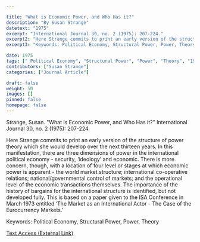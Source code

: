 ```yaml
---

title: "What is Economic Power, and Who Has it?"
description: "By Susan Strange"
datetext: "1975"
excerpt: "International Journal 30, no. 2 (1975): 207-224."
excerpt2: "Here Strange commits to print an early version of the structure of power theory which she would develop over the next thirteen years. In this manifestation, there are three dimensions of power in the international political economy - security, ‘ideology’ and economic. There is more concern, though, with a location of four level or stages at which economic power is apparent - the world market structure; international co-operative relations; national/governmental control of markets; and the operational level of the economic transactions themselves. The importance of the history of bargains for the international structure is identified, but not developed fully. This is based on a paper given to the ISA Conference in March 1973 entitled ‘The Market as an International Actor - The Case of the Eurocurrency Markets.’"
excerpt3: "Keywords: Political Economy, Structural Power, Power, Theory"

date: 1975
tags: [" Political Economy", "Structural Power", "Power", "Theory", "1970's", "Susan Strange"]
contributors: ["Susan Strange"]
categories: ["Journal Article"]

draft: false
weight: 50
images: []
pinned: false
homepage: false
---
```


Strange, Susan. "What is Economic Power, and Who Has it?" International Journal 30, no. 2 (1975): 207-224.

Here Strange commits to print an early version of the structure of power theory which she would develop over the next thirteen years. In this manifestation, there are three dimensions of power in the international political economy - security, ‘ideology’ and economic. There is more concern, though, with a location of four level or stages at which economic power is apparent - the world market structure; international co-operative relations; national/governmental control of markets; and the operational level of the economic transactions themselves. The importance of the history of bargains for the international structure is identified, but not developed fully. This is based on a paper given to the ISA Conference in March 1973 entitled ‘The Market as an International Actor - The Case of the Eurocurrency Markets.’

Keywords: Political Economy, Structural Power, Power, Theory

[Text Access (External Link)](https://doi.org/10.1177/002070207503000202)
